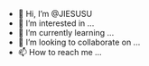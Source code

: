 - 👋 Hi, I’m @JIESUSU
- 👀 I’m interested in ...
- 🌱 I’m currently learning ...
- 💞️ I’m looking to collaborate on ...
- 📫 How to reach me ...

<!---
JIESUSU/JIESUSU is a ✨ special ✨ repository because its `README.md` (this file) appears on your GitHub profile.
You can click the Preview link to take a look at your changes.
--->

